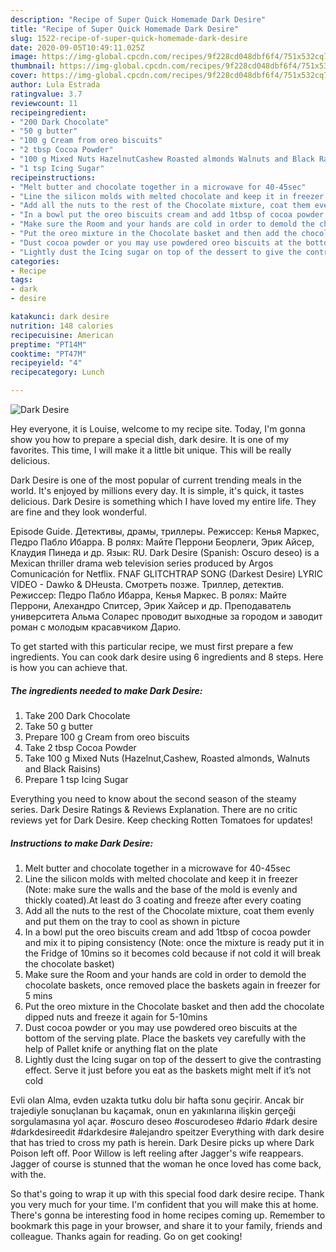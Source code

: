 ```yaml
---
description: "Recipe of Super Quick Homemade Dark Desire"
title: "Recipe of Super Quick Homemade Dark Desire"
slug: 1522-recipe-of-super-quick-homemade-dark-desire
date: 2020-09-05T10:49:11.025Z
image: https://img-global.cpcdn.com/recipes/9f228cd048dbf6f4/751x532cq70/dark-desire-recipe-main-photo.jpg
thumbnail: https://img-global.cpcdn.com/recipes/9f228cd048dbf6f4/751x532cq70/dark-desire-recipe-main-photo.jpg
cover: https://img-global.cpcdn.com/recipes/9f228cd048dbf6f4/751x532cq70/dark-desire-recipe-main-photo.jpg
author: Lula Estrada
ratingvalue: 3.7
reviewcount: 11
recipeingredient:
- "200 Dark Chocolate"
- "50 g butter"
- "100 g Cream from oreo biscuits"
- "2 tbsp Cocoa Powder"
- "100 g Mixed Nuts HazelnutCashew Roasted almonds Walnuts and Black Raisins"
- "1 tsp Icing Sugar"
recipeinstructions:
- "Melt butter and chocolate together in a microwave for 40-45sec"
- "Line the silicon molds with melted chocolate and keep it in freezer (Note: make sure the walls and the base of the mold is evenly and thickly coated).At least do 3 coating and freeze after every coating"
- "Add all the nuts to the rest of the Chocolate mixture, coat them evenly and put them on the tray to cool as shown in picture"
- "In a bowl put the oreo biscuits cream and add 1tbsp of cocoa powder and mix it to piping consistency (Note: once the mixture is ready put it in the Fridge of 10mins so it becomes cold because if not cold it will break the chocolate basket)"
- "Make sure the Room and your hands are cold in order to demold the chocolate baskets, once removed place the baskets again in freezer for 5 mins"
- "Put the oreo mixture in the Chocolate basket and then add the chocolate dipped nuts and freeze it again for 5-10mins"
- "Dust cocoa powder or you may use powdered oreo biscuits at the bottom of the serving plate. Place the baskets vey carefully with the help of Pallet knife or anything flat on the plate"
- "Lightly dust the Icing sugar on top of the dessert to give the contrasting effect. Serve it just before you eat as the baskets might melt if it’s not cold"
categories:
- Recipe
tags:
- dark
- desire

katakunci: dark desire 
nutrition: 148 calories
recipecuisine: American
preptime: "PT14M"
cooktime: "PT47M"
recipeyield: "4"
recipecategory: Lunch

---
```



![Dark Desire](https://img-global.cpcdn.com/recipes/9f228cd048dbf6f4/751x532cq70/dark-desire-recipe-main-photo.jpg)

Hey everyone, it is Louise, welcome to my recipe site. Today, I'm gonna show you how to prepare a special dish, dark desire. It is one of my favorites. This time, I will make it a little bit unique. This will be really delicious.

Dark Desire is one of the most popular of current trending meals in the world. It's enjoyed by millions every day. It is simple, it's quick, it tastes delicious. Dark Desire is something which I have loved my entire life. They are fine and they look wonderful.

Episode Guide. Детективы, драмы, триллеры. Режиссер: Кенья Маркес, Педро Пабло Ибарра. В ролях: Майте Перрони Беорлеги, Эрик Айсер, Клаудия Пинеда и др. Язык: RU. Dark Desire (Spanish: Oscuro deseo) is a Mexican thriller drama web television series produced by Argos Comunicación for Netflix. FNAF GLITCHTRAP SONG (Darkest Desire) LYRIC VIDEO - Dawko &amp; DHeusta. Смотреть позже. Триллер, детектив. Режиссер: Педро Пабло Ибарра, Кенья Маркес. В ролях: Майте Перрони, Алехандро Спитсер, Эрик Хайсер и др. Преподаватель университета Альма Соларес проводит выходные за городом и заводит роман с молодым красавчиком Дарио.


To get started with this particular recipe, we must first prepare a few ingredients. You can cook dark desire using 6 ingredients and 8 steps. Here is how you can achieve that.

<!--inarticleads1-->

##### The ingredients needed to make Dark Desire:

1. Take 200 Dark Chocolate
1. Take 50 g butter
1. Prepare 100 g Cream from oreo biscuits
1. Take 2 tbsp Cocoa Powder
1. Take 100 g Mixed Nuts (Hazelnut,Cashew, Roasted almonds, Walnuts and Black Raisins)
1. Prepare 1 tsp Icing Sugar


Everything you need to know about the second season of the steamy series. Dark Desire Ratings &amp; Reviews Explanation. There are no critic reviews yet for Dark Desire. Keep checking Rotten Tomatoes for updates! 

<!--inarticleads2-->

##### Instructions to make Dark Desire:

1. Melt butter and chocolate together in a microwave for 40-45sec
1. Line the silicon molds with melted chocolate and keep it in freezer (Note: make sure the walls and the base of the mold is evenly and thickly coated).At least do 3 coating and freeze after every coating
1. Add all the nuts to the rest of the Chocolate mixture, coat them evenly and put them on the tray to cool as shown in picture
1. In a bowl put the oreo biscuits cream and add 1tbsp of cocoa powder and mix it to piping consistency (Note: once the mixture is ready put it in the Fridge of 10mins so it becomes cold because if not cold it will break the chocolate basket)
1. Make sure the Room and your hands are cold in order to demold the chocolate baskets, once removed place the baskets again in freezer for 5 mins
1. Put the oreo mixture in the Chocolate basket and then add the chocolate dipped nuts and freeze it again for 5-10mins
1. Dust cocoa powder or you may use powdered oreo biscuits at the bottom of the serving plate. Place the baskets vey carefully with the help of Pallet knife or anything flat on the plate
1. Lightly dust the Icing sugar on top of the dessert to give the contrasting effect. Serve it just before you eat as the baskets might melt if it’s not cold


Evli olan Alma, evden uzakta tutku dolu bir hafta sonu geçirir. Ancak bir trajediyle sonuçlanan bu kaçamak, onun en yakınlarına ilişkin gerçeği sorgulamasına yol açar. #oscuro deseo #oscurodeseo #dario #dark desire #darkdesireedit #darkdesire #alejandro speitzer Everything with dark desire that has tried to cross my path is herein. Dark Desire picks up where Dark Poison left off. Poor Willow is left reeling after Jagger&#39;s wife reappears. Jagger of course is stunned that the woman he once loved has come back, with the. 

So that's going to wrap it up with this special food dark desire recipe. Thank you very much for your time. I'm confident that you will make this at home. There's gonna be interesting food in home recipes coming up. Remember to bookmark this page in your browser, and share it to your family, friends and colleague. Thanks again for reading. Go on get cooking!
